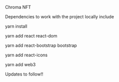 Chroma NFT

Dependencies to work with the project locally include

yarn install

yarn add react react-dom

yarn add react-bootstrap bootstrap

yarn add react-icons

yarn add web3

Updates to follow!!
